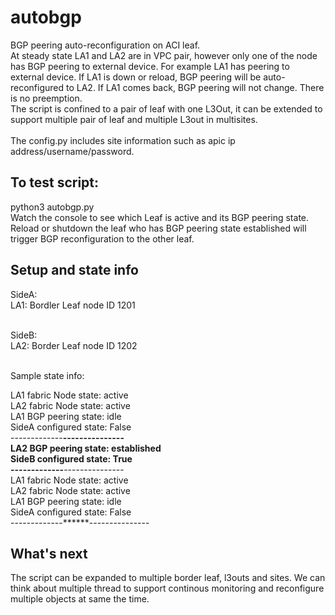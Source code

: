 # autobgp
BGP peering auto-reconfiguration on ACI leaf. </br>
At steady state LA1 and LA2 are in VPC pair, however only one of the node has BGP peering to external device. For example LA1 has peering to external device. 
If LA1 is down or reload, BGP peering will be auto-reconfigured to LA2. 
If LA1 comes back, BGP peering will not change. There is no preemption. </br>
The script is confined to a pair of leaf with one L3Out, it can be extended to support multiple pair of leaf and multiple L3out in multisites.</br></br>
The config.py includes site information such as apic ip address/username/password.</br>

## To test script:</br>
python3 autobgp.py </br>
Watch the console to see which Leaf is active and its BGP peering state.</br>
Reload or shutdown the leaf who has BGP peering state established will trigger BGP reconfiguration to the other leaf.</br>
## Setup and state info </br>
SideA: </br>
LA1: Bordler Leaf node ID 1201 </br></br>

SideB:</br>
LA2: Border Leaf node ID 1202 </br></br>

Sample state info:</br>

LA1 fabric Node state:  active</br>
LA2 fabric Node state:  active</br>
LA1 BGP peering state: idle</br>
SideA configured state: False</br>
-------------******---------------</br>
LA2 BGP peering state: established</br>
SideB configured state: True</br>
-------------******---------------</br>
LA1 fabric Node state:  active</br>
LA2 fabric Node state:  active</br>
LA1 BGP peering state: idle</br>
SideA configured state: False</br>
-------------******---------------</br>


## What's next</br>
The script can be expanded to multiple border leaf, l3outs and sites. We can think about multiple thread to support continous monitoring and reconfigure multiple objects at same the time.
